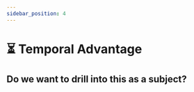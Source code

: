 ```yaml
---
sidebar_position: 4
---
```


# ⏳ Temporal Advantage

## Do we want to drill into this as a subject?
